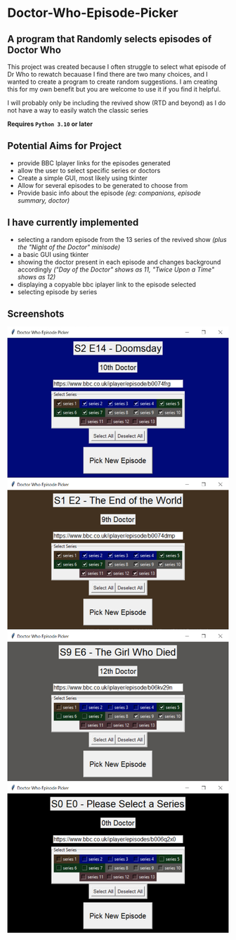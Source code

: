 # Doctor-Who-Episode-Picker

## A program that Randomly selects episodes of Doctor Who

This project was created because I often struggle to select what episode of Dr Who to rewatch becauase I find there are two many choices, and I wanted to create a program to create random suggestions. I am creating this for my own benefit but you are welcome to use it if you find it helpful.

I will probably only be including the revived show (RTD and beyond) as I do not have a way to easily watch the classic series

**Requires `Python 3.10` or later**

## Potential Aims for Project

- provide BBC Iplayer links for the episodes generated
- allow the user to select specific series or doctors
- Create a simple GUI, most likely using tkinter
- Allow for several episodes to be generated to choose from
- Provide basic info about the episode *(eg: companions, episode summary, doctor)*

## I have currently implemented

- selecting a random episode from the 13 series of the revived show *(plus the "Night of the Doctor" minisode)*
- a basic GUI using tkinter
- showing the doctor present in each episode and changes background accordingly *("Day of the Doctor" shows as 11, "Twice Upon a Time" shows as 12)*
- displaying a copyable bbc iplayer link to the episode selected
- selecting episode by series

## Screenshots

![alt text](./Screenshot1.jpg)
![alt text](./Screenshot2.jpg)
![alt text](./Screenshot3.jpg)
![alt text](./Screenshot4.jpg)
